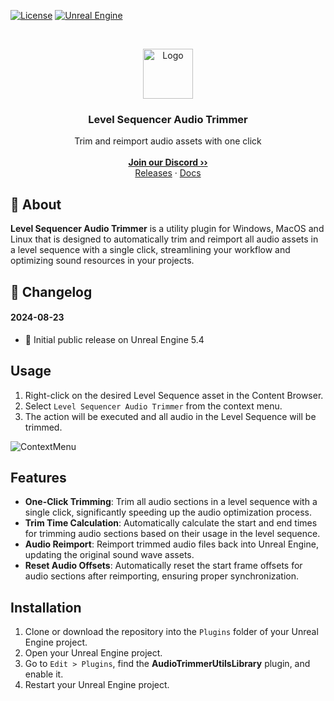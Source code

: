 <a href="https://github.com/JanSeliv/LevelSequencerAudioTrimmer/blob/main/LICENSE">![License](https://img.shields.io/badge/license-MIT-brightgreen.svg)</a>
<a href="https://www.unrealengine.com/">![Unreal Engine](https://img.shields.io/badge/Unreal-5.4-dea309?style=flat&logo=unrealengine)</a>

<br/>
<p align="center">
<a href="https://github.com/JanSeliv/LevelSequencerAudioTrimmer">
<img src="https://github.com/JanSeliv/LevelSequencerAudioTrimmer/blob/main/Resources/Icon128.png?raw=true" alt="Logo" width="80" height="80">
</a>
<h3 align="center">Level Sequencer Audio Trimmer</h3>
<p align="center">
Trim and reimport audio assets with one click
<br/>
<br/>
<a href="https://discord.gg/jbWgwDefnE"><strong>Join our Discord ››</strong></a>
<br/>
<a href="https://github.com/JanSeliv/LevelSequencerAudioTrimmer/releases">Releases</a>
·
<a href="https://github.com/JanSeliv/LevelSequencerAudioTrimmer">Docs</a>
</p>

## 🌟 About

**Level Sequencer Audio Trimmer** is a utility plugin for Windows, MacOS and Linux that is designed to automatically trim and reimport all audio assets in a level sequence with a single click, streamlining your workflow and optimizing sound resources in your projects.

## 📅 Changelog
#### 2024-08-23
- 🎉 Initial public release on Unreal Engine 5.4

## Usage

1. Right-click on the desired Level Sequence asset in the Content Browser.
2. Select `Level Sequencer Audio Trimmer` from the context menu.
3. The action will be executed and all audio in the Level Sequence will be trimmed.

![ContextMenu](https://github.com/user-attachments/assets/116b4a7f-6d19-4354-9013-0dfc3c8f6358)

## Features

- **One-Click Trimming**: Trim all audio sections in a level sequence with a single click, significantly speeding up the audio optimization process.
- **Trim Time Calculation**: Automatically calculate the start and end times for trimming audio sections based on their usage in the level sequence.
- **Audio Reimport**: Reimport trimmed audio files back into Unreal Engine, updating the original sound wave assets.
- **Reset Audio Offsets**: Automatically reset the start frame offsets for audio sections after reimporting, ensuring proper synchronization.

## Installation

1. Clone or download the repository into the `Plugins` folder of your Unreal Engine project.
2. Open your Unreal Engine project.
3. Go to `Edit > Plugins`, find the **AudioTrimmerUtilsLibrary** plugin, and enable it.
4. Restart your Unreal Engine project.
